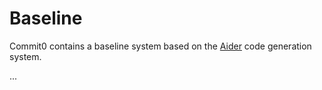 # Baseline

Commit0 contains a baseline system based on
the [Aider](https://aider.chat/) code generation
system.

...
